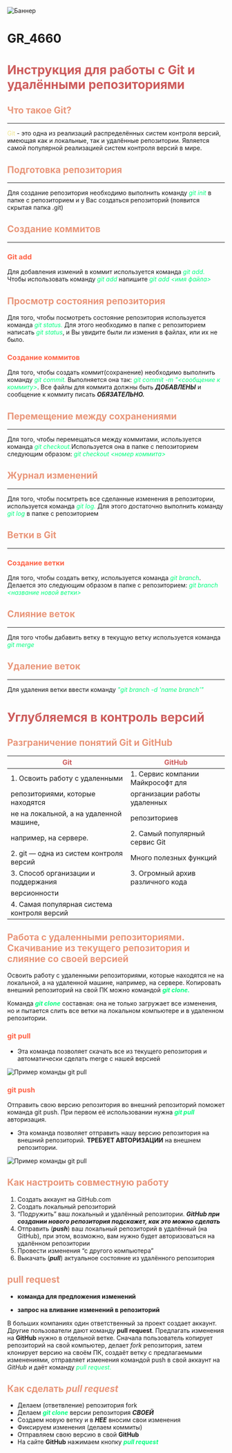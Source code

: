![Баннер](https://149611589.v2.pressablecdn.com/wp-content/uploads/2014/06/revisr-banner.png)
# GR_4660
# <span style="color:#CD5C5C">**Инструкция для работы с Git и удалёнными репозиториями**</span>

## <span style="color:#E9967A">**Что такое Git?**
---
<span style="color:#F0E68C">Git</span> - это одна из реализаций распределённых систем контроля версий, имеющая как и локальные, так и удалённые репозитории. Является самой популярной реализацией систем контроля версий в мире.

## <span style="color:#E9967A">**Подготовка репозитория**
---
Для создание репозитория необходимо выполнить команду <span style="color:#00FF7F">*git init*</span> в папке с репозиторием и у Вас создаться репозиторий (появится скрытая папка .git)

## <span style="color:#E9967A">**Создание коммитов**
---
### <span style="color:#FF6347">**Git add**
Для добавления измений в коммит используется команда <span style="color:#00FF7F">*git add.*</span> Чтобы использовать команду <span style="color:#00FF7F">*git add*</span> напишите <span style="color:#00FF7F">*git add <имя файла>*</span>

## <span style="color:#E9967A">**Просмотр состояния репозитория**
Для того, чтобы посмотреть состояние репозитория используется команда <span style="color:#00FF7F">*git status.*</span> Для этого необходимо в папке с репозиторием написать <span style="color:#00FF7F">*git status*</span>, и Вы увидите были ли измения в файлах, или их не было.

### <span style="color:#FF6347">**Создание коммитов**
Для того, чтобы создать коммит(сохранение) необходимо выполнить команду <span style="color:#00FF7F">*git commit.*</span> Выполняется она так: <span style="color:#00FF7F">*git commit -m "<сообщение к коммиту>*</span>. Все файлы для коммита должны быть **_ДОБАВЛЕНЫ_** и сообщение к коммиту писать **_ОБЯЗАТЕЛЬНО._**

## <span style="color:#E9967A">**Перемещение между сохранениями**
---
Для того, чтобы перемещаться между коммитами, используется команда <span style="color:#00FF7F">*git checkout.*</span>Используется она в папке с пепозиторием следующим образом: <span style="color:#00FF7F">*git checkout <номер коммита>*

## <span style="color:#E9967A">**Журнал изменений**
---
Для того, чтобы посмтреть все сделанные изменения в репозитории, используется команда <span style="color:#00FF7F">*git log.*</span> Для этого достаточно выполнить команду <span style="color:#00FF7F">*git log*</span> в папке с репозиторием

## <span style="color:#E9967A">**Ветки в Git**
---
### <span style="color:#FF6347">**Создание ветки**
Для того, чтобы создать ветку, используется команда <span style="color:#00FF7F">*git branch*</span>. Делается это следующим образом в папке с репозиторием: <span style="color:#00FF7F">*git branch <название новой ветки>*

## <span style="color:#E9967A">**Слияние веток**
---
Для того чтобы дабавить ветку в текущую ветку используется команда <span style="color:#00FF7F">*git merge*

## <span style="color:#E9967A">**Удаление веток**
---
Для удаления ветки ввести команду <span style="color:#00FF7F">*"git branch -d 'name branch'"*

# <span style="color:#CD5C5C">**Углубляемся в контроль версий**

## <span style="color:#E9967A">**Разграничение понятий Git и GitHub**
|        <span style="color:#CD5C5C">**Git**                            |            <span style="color:#CD5C5C">**GitHub**           |
|-------------------------------------------|---------------------------------|
| 1. Освоить работу с удаленными            |1. Сервис компании Майкрософт для|
| репозиториями, которые находятся          |организации работы удаленных     |
| не на локальной, а на удаленной машине,   |репозиториев                     |
| например, на сервере.                     |2. Самый популярный сервис Git   |
|2. git — одна из систем контроля версий    |Много полезных функций           |
|3. Способ организации и поддержания        |3. Огромный архив различного кода|
|версионности                               |                                 |
|4. Самая популярная система контроля версий|                                 |

## <span style="color:#E9967A">Работа с удаленными репозиториями. Скачивание из текущего репозитория и слияние со своей версией

Освоить работу с удаленными репозиториями, которые находятся не на локальной,
а на удаленной машине, например, на сервере.
Копировать внешний репозиторий на свой ПК можно командой <span style="color:#00FF7F">**_git clone._**


Команда <span style="color:#00FF7F">**_git clone_**</span> составная: она не только
загружает все изменения, но и пытается слить 
все ветки на локальном компьютере и в
удаленном репозитории.

### <span style="color:#FF6347">**git pull**
* Эта команда позволяет скачать все из текущего репозитория и автоматически
сделать merge с нашей версией

![Пример команды git pull](https://joprblob.azureedge.net/site/blog/50fa5f40-93ac-475e-895d-8724cc761d19/pull.gif)

### <span style="color:#FF6347">**git push**

Отправить свою версию репозитория во
внешний репозиторий поможет команда git
push. При первом её использовании нужна
<span style="color:#00FF7F">**_git pull_**</span> авторизация.
* Эта команда позволяет отправить нашу
версию репозитория на внешний
репозиторий. **ТРЕБУЕТ АВТОРИЗАЦИИ** на внешнем репозитории.

![Пример команды git pull](https://wac-cdn.atlassian.com/dam/jcr:0d181327-3fb0-44ec-9ab4-d6dea0fd406f/01%20Git%20push%20discussion.svg?cdnVersion=1090)

## <span style="color:#E9967A">**Как настроить совместную работу**

1. Создать аккаунт на GitHub.com
2. Создать локальный репозиторий
3. “Подружить” ваш локальный и удалённый репозитории. 
 **_GitHub при создании нового репозитория подскажет, как это можно сделать_**
4. Отправить (**_push_**) ваш локальный репозиторий в удалённый (на GitHub), при этом, возможно, вам нужно будет авторизоваться на удалённом репозитории
5. Провести изменения “с другого компьютера”
6. Выкачать (**_pull_**) актуальное состояние из удалённого репозитория

## <span style="color:#E9967A">**pull request**
* **команда для предложения изменений**

* **запрос на вливание изменений в репозиторий**

В больших компаниях один ответственный за проект создает аккаунт. Другие пользователи дают
команду **pull request**. Предлагать изменения на __GitHub__ нужно в отдельной ветке. Сначала
пользователь копирует репозиторий на свой компьютер, делает *fork* репозитория, затем
клонирует версию на своём ПК, создаёт ветку с предлагаемыми изменениями, отправляет
изменения командой push в свой аккаунт на *GitHub* и даёт команду <span style="color:#00FF7F">*pull request.*

## <span style="color:#E9967A">**Как сделать _pull request_**
* Делаем   (ответвление) репозитория fork
* Делаем <span style="color:#00FF7F">**_git clone_**</span>  версии репозитория **_СВОЕЙ_**
* Создаем новую ветку и в **_НЕЕ_** вносим свои изменения
* Фиксируем изменения (делаем коммиты)
* Отправляем свою версию в свой __GitHub__
* На сайте __GitHub__ нажимаем кнопку <span style="color:#00FF7F">**_pull request_**

